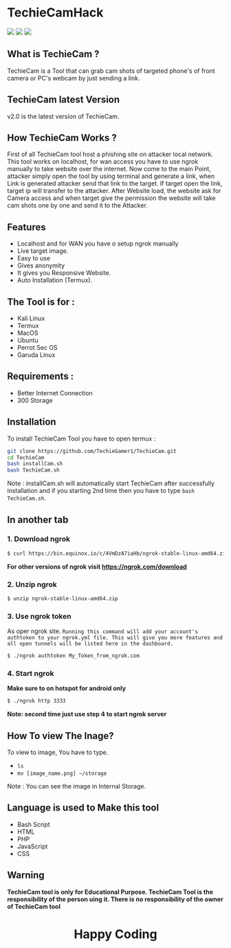 # TechieCamHack

<a href="https://youtube.com/@techiegamer007"><img src="https://img.shields.io/badge/YouTube-FF0000?style=for-the-badge&logo=youtube&logoColor=white"></a>
<a href="https://www.instagram.com/techie_gamer1/"> <img src="https://img.shields.io/badge/Instagram-E4405F?style=for-the-badge&logo=instagram&logoColor=white"></a>
<a href="https://Telegram.me/Techie_Gamer" > <img src="https://img.shields.io/badge/Telegram-1DA1F2?style=for-the-badge&logo=Telegram&logoColor=white"> </a>

## What is TechieCam ?

TechieCam is a Tool that can grab cam shots of targeted phone's of front camera or PC's webcam by just sending a link.

## TechieCam latest Version

v2.0 is the latest version of TechieCam.

## How TechieCam Works ?

First of all TechieCam tool host a phishing site on attacker local network. This tool works on localhost, for wan access you have to use ngrok manually to take website over the internet. Now come to the main Point, attacker simply open the tool by using terminal and generate a link, when Link is generated attacker send that link to the target. If target open the link, target ip will transfer to the attacker. After Website load, the website ask for Camera access and when target give the permission the website will take cam shots one by one and send it to the Attacker.

## Features

* Localhost and for WAN you have o setup ngrok manually
* Live target image.
* Easy to use
* Gives anonymity
* It gives you Responsive Website.
* Auto Installation (Termux).

## The Tool is for :

* Kali Linux
* Termux
* MacOS
* Ubuntu
* Perrot Sec OS
* Garuda Linux

## Requirements :

* Better Internet Connection
* 300 Storage

## Installation

To install TechieCam Tool you have to open termux :

```bash
git clone https://github.com/TechieGamer1/TechieCam.git
cd TechieCam
bash installCam.sh
bash TechieCam.sh
```

Note : installCam.sh will automatically start TechieCam after successfully installation and if you starting 2nd time then you have to type `bash TechieCam.sh`.

## In another tab

### 1. Download ngrok 

```bash
$ curl https://bin.equinox.io/c/4VmDzA7iaHb/ngrok-stable-linux-amd64.zip -o ngrok-stable-linux-amd64.zip
```

**For other versions of ngrok visit https://ngrok.com/download**

### 2. Unzip ngrok

```bash
$ unzip ngrok-stable-linux-amd64.zip
```

### 3. Use ngrok token
As oper ngrok site. `Running this command will add your account's authtoken to your ngrok.yml file. This will give you more features and all open tunnels will be listed here in the dashboard.`

```bash
$ ./ngrok authtoken My_Token_from_ngrok.com
```

### 4. Start ngrok

**Make sure to on hotspot for android only**

```bash
$ ./ngrok http 3333
```

**Note: second time just use step 4 to start ngrok server**

## How To view The Inage?

To view to image, You have to type.

* `ls`
* `mv [image_name.png] ~/storage`

Note : You can see the image in Internal Storage.

## Language is used to Make this tool

* Bash Script
* HTML
* PHP
* JavaScript
* CSS

## Warning

**TechieCam tool is only for Educational Purpose. TechieCam Tool is the responsibility of the person uing it. There is no responsibility of the owner of TechieCam tool**

<h1 align="center">
Happy Coding
</h1>
